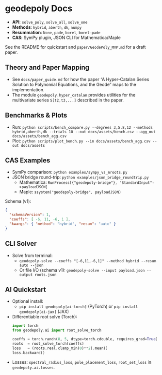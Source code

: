 # geodepoly Docs

- **API**: `solve_poly`, `solve_all`, `solve_one`
- **Methods**: `hybrid`, `aberth`, `dk`, `numpy`
- **Resummation**: `None`, `pade`, `borel`, `borel-pade`
- **CAS**: SymPy plugin, JSON CLI for Mathematica/Maple

See the README for quickstart and `paper/GeodePoly_MVP.md` for a draft paper.

## Theory and Paper Mapping

- See `docs/paper_guide.md` for how the paper “A Hyper-Catalan Series Solution to Polynomial Equations, and the Geode” maps to the implementation.
- The module `geodepoly.hyper_catalan` provides utilities for the multivariate series `S[t2,t3,...]` described in the paper.

## Benchmarks & Plots

- Run: `python scripts/bench_compare.py --degrees 3,5,8,12 --methods hybrid,aberth,dk --trials 10 --out docs/assets/bench.csv --agg_out docs/assets/bench_agg.csv`
- Plot: `python scripts/plot_bench.py --in docs/assets/bench_agg.csv --out docs/assets`

## CAS Examples

- SymPy comparison: `python examples/sympy_vs_nroots.py`
- JSON bridge round-trip: `python examples/json_bridge_roundtrip.py`
  - Mathematica: `RunProcess[{"geodepoly-bridge"}, "StandardInput"->payloadJSON]`
  - Maple: `ssystem("geodepoly-bridge", payloadJSON)`

Schema (v1):

```json
{
  "schemaVersion": 1,
  "coeffs": [ -6, 11, -6, 1 ],
  "kwargs": { "method": "hybrid", "resum": "auto" }
}
```

## CLI Solver

- Solve from terminal:
  - `geodepoly-solve --coeffs "[-6,11,-6,1]" --method hybrid --resum auto --json`
  - Or file I/O (schema v1): `geodepoly-solve --input payload.json --output roots.json`

## AI Quickstart

- Optional install:
  - `pip install geodepoly[ai-torch]` (PyTorch) or `pip install geodepoly[ai-jax]` (JAX)
- Differentiable root solve (Torch):
  ```python
  import torch
  from geodepoly.ai import root_solve_torch

  coeffs = torch.randn(8, 5, dtype=torch.cdouble, requires_grad=True)
  roots  = root_solve_torch(coeffs)
  loss   = (roots.real.clamp_min(0)**2).mean()
  loss.backward()
  ```
- Losses: `spectral_radius_loss`, `pole_placement_loss`, `root_set_loss` in `geodepoly.ai.losses`.
